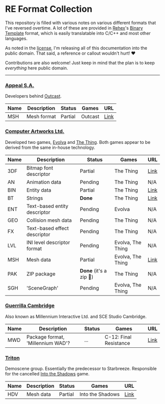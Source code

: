 # RE Format Collection

This repository is filled with various notes on various different formats
that I've reversed overtime. A lot of these are provided in
[Rehex](https://github.com/solemnwarning/rehex)'s
[Binary Template](https://solemnwarning.net/rehex/manual/bt.html) format,
which is easily translatable into C/C++ and most other languages.

As noted in the [license](./LICENSE), I'm releasing all of this documentation
into the public domain. That said, a reference or callout wouldn't hurt! ❤️

Contributions are also welcome! Just keep in mind that the plan is to keep
*everything* here public domain.

----

### [Appeal S.A.](https://www.mobygames.com/company/appeal-studios-sa)

Developers behind [Outcast](https://www.mobygames.com/game/windows/outcast).

| Name | Description | Status | Games | URL  |
| ---  | ---         | ---    | ---   | ---  |
| MSH | Mesh format | Partial | Outcast | [Link](appeal/appeal_msh.bt) |

### [Computer Artworks Ltd.](https://www.mobygames.com/company/computer-artworks-ltd)

Developed two games,
[Evolva](https://www.mobygames.com/game/windows/evolva)
and [The Thing](https://www.mobygames.com/game/thing).
Both games appear to be derived from the same in-house technology.

| Name | Description | Status | Games | URL  |
| ---  | ---         | ---    | ---   | ---  |
| 3DF | Bitmap font descriptor | Partial | The Thing | [Link](computer-artworks/ca_3df.bt) |
| AN | Animation data | Pending | The Thing | N/A |
| BIN | Entity data | Partial | The Thing | [Link](computer-artworks/ca_bin.bt) |
| BT | Strings | **Done** | The Thing | [Link](computer-artworks/ca_bt.bt) |
| ENT | Text-based entity descriptor | Pending | Evolva | N/A |
| GEO | Collision mesh data | Pending | The Thing | N/A | 
| FX | Text-based effect descriptor | Pending | The Thing | N/A |
| LVL | INI level descriptor format | Pending | Evolva, The Thing | N/A |
| MSH | Mesh data | Partial | Evolva, The Thing | [Link](computer-artworks/ca_msh.bt) |
| PAK | ZIP package | **Done** (it's a zip :shrug:) | The Thing | N/A |
| SGH | 'SceneGraph' | Pending | Evolva, The Thing | N/A |

### [Guerrilla Cambridge](https://www.mobygames.com/company/guerrilla-cambridge)

Also known as Millennium Interactive Ltd. and SCE Studio Cambridge.

| Name | Description | Status | Games | URL  |
| ---  | ---         | ---    | ---   | ---  |
| MWD | Package format, 'Millennium WAD'? | ... | C-12: Final Resistance | [Link](millennium/m_mwd.bt) |

### [Triton](https://www.pouet.net/groups.php?which=161)

Demoscene group.
Essentially the predecessor to Starbreeze.
Responsible for the cancelled [Into the Shadows](https://www.pouet.net/prod.php?which=2588) game.

| Name | Description | Status | Games | URL  |
| ---  | ---         | ---    | ---   | ---  |
| HDV | Mesh data | Partial | Into the Shadows | [Link](triton/triton_hdv.bt) |

